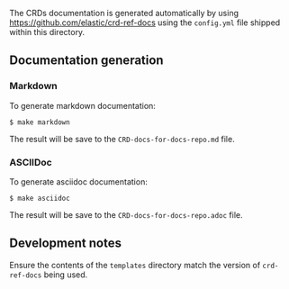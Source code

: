 The CRDs documentation is generated automatically by using https://github.com/elastic/crd-ref-docs
using the `config.yml` file shipped within this directory.

## Documentation generation

### Markdown

To generate markdown documentation:

```shell
$ make markdown
```

The result will be save to the `CRD-docs-for-docs-repo.md` file.

### ASCIIDoc

To generate asciidoc documentation:

```shell
$ make asciidoc
```

The result will be save to the `CRD-docs-for-docs-repo.adoc` file.

## Development notes

Ensure the contents of the `templates` directory match the version of
`crd-ref-docs` being used.
